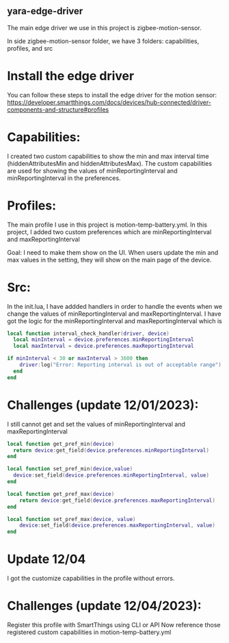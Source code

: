 ## yara-edge-driver

The main edge driver we use in this project is zigbee-motion-sensor.

In side zigbee-motion-sensor folder, we have 3 folders: capabilities, profiles, and src

# Install the edge driver

You can follow these steps to install the edge driver for the motion sensor: https://developer.smartthings.com/docs/devices/hub-connected/driver-components-and-structure#profiles

# Capabilities:

I created two custom capabilities to show the min and max interval time (hiddenAttributesMin and hiddenAttributesMax). The custom capabilities are used for showing the values of minReportingInterval and minReportingInterval in the preferences.

# Profiles:

The main profile I use in this project is motion-temp-battery.yml. In this project, I added two custom preferences which are minReportingInterval and maxReportingInterval

Goal: I need to make them show on the UI. When users update the min and max values in the setting, they will show on the main page of the device.

# Src:

In the init.lua, I have addded handlers in order to handle the events when we change the values of minReportingInterval and maxReportingInterval. I have got the logic for the minReportingInterval and maxReportingInterval which is

```lua
local function interval_check_handler(driver, device)
  local minInterval = device.preferences.minReportingInterval
  local maxInterval = device.preferences.maxReportingInterval

if minInterval < 30 or maxInterval > 3600 then
    driver:log("Error: Reporting interval is out of acceptable range")
  end
end
```

# Challenges (update 12/01/2023):

I still cannot get and set the values of minReportingInterval and maxReportingInterval

```lua
local function get_pref_min(device)
  return device:get_field(device.preferences.minReportingInterval)
end

local function set_pref_min(device,value)
  device:set_field(device.preferences.minReportingInterval, value)
end

local function get_pref_max(device)
    return device:get_field(device.preferences.maxReportingInterval)
end

local function set_pref_max(device, value)
    device:set_field(device.preferences.maxReportingInterval, value)
end
```

# Update 12/04

I got the customize capabilities in the profile without errors.

# Challenges (update 12/04/2023):

Register this profile with SmartThings using CLI or API
Now reference those registered custom capabilities in motion-temp-battery.yml
